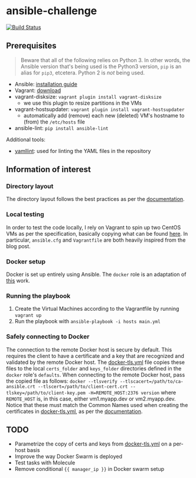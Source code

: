 # ansible-challenge

[![Build Status](https://travis-ci.com/LolloneS/ansible-experiment.svg?branch=master)](https://travis-ci.com/LolloneS/ansible-experiment)

## Prerequisites

> Beware that all of the following relies on Python 3. In other words, the Ansible version that's being used is the Python3 version, `pip` is an alias for `pip3`, etcetera. Python 2 is *not* being used.

* Ansible: [installation guide](https://docs.ansible.com/ansible/latest/installation_guide/intro_installation.html)
* Vagrant: [download](https://www.vagrantup.com/downloads.html)
* vagrant-disksize: `vagrant plugin install vagrant-disksize`
    * we use this plugin to resize partitions in the VMs
* vagrant-hostsupdater: `vagrant plugin install vagrant-hostsupdater`
    * automatically add (remove) each new (deleted) VM's hostname to (from) the `/etc/hosts` file 
* ansible-lint: `pip install ansible-lint`

Additional tools:
* [yamllint](https://github.com/adrienverge/yamllint): used for linting the YAML files in the repository

## Information of interest
### Directory layout
The directory layout follows the best practices as per the [documentation](https://docs.ansible.com/ansible/latest/user_guide/playbooks_best_practices.html).

### Local testing
In order to test the code locally, I rely on Vagrant to spin up two CentOS VMs as per the specification, basically copying what can be found [here](https://www.hamvocke.com/blog/local-ansible-testing/). In particular, `ansible.cfg` and `Vagrantfile` are both heavily inspired from the blog post.

### Docker setup
Docker is set up entirely using Ansible. The `docker` role is an adaptation of [this](https://github.com/geerlingguy/ansible-role-docker) work.

### Running the playbook
1. Create the Virtual Machines according to the Vagrantfile by running `vagrant up`
2. Run the playbook with `ansible-playbook -i hosts main.yml`

### Safely connecting to Docker
The connection to the remote Docker host is secure by default. This requires the client to have a certificate and a key that are recognized and validated by the remote Docker host. The [docker-tls.yml](roles/docker/tasks/docker-tls.yml) file copies these files to the local `certs_folder` and `keys_folder` directories defined in the `docker` role's `defaults`. When connecting to the remote Docker host, pass the copied file as follows:
```docker --tlsverify --tlscacert=/path/to/ca-ansible.crt --tlscert=/path/to/client-cert.crt --tlskey=/path/to/client-key.pem -H=REMOTE_HOST:2376 version```
where `REMOTE_HOST` is, in this case, either vm1.myapp.dev or vm2.myapp.dev. Notice that these must match the Common Names used when creating the certificates in [docker-tls.yml](roles/docker/tasks/docker-tls.yml), as per the [documentation](https://docs.docker.com/engine/security/https/).

## TODO
* Parametrize the copy of certs and keys from [docker-tls.yml](roles/docker/tasks/docker-tls.yml) on a per-host basis
* Improve the way Docker Swarm is deployed
* Test tasks with Molecule
* Remove conditional `{{ manager_ip }}` in Docker swarm setup
